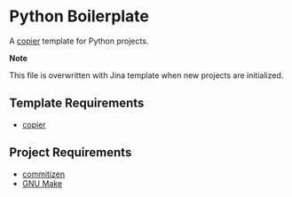 # Python Boilerplate

A [copier][copier] template for Python projects.

**Note**

This file is overwritten with Jina template when
new projects are initialized.

## Template Requirements

- [copier][copier]

## Project Requirements

- [commitizen][commitizen]
- [GNU Make][GNU Make]

[copier]: https://github.com/copier-org/copier
[commitizen]: https://github.com/commitizen-tools/commitizen
[GNU Make]: https://github.com/mirror/make
